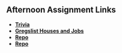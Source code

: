 ## Afternoon Assignment Links

* **[Trivia](https://masonspacestation.github.io/trivia/)**
* **[Gregslist Houses and Jobs](https://masonspacestation.github.io/spring24_gregslistAsyncMVC/)**
* **[Repo](https://github.com/masonspacestation/<ASSIGNMENT_REPO>)**
* **[Repo](https://github.com/masonspacestation/<ASSIGNMENT_REPO>)**
